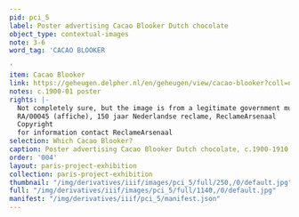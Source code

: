 ```yaml
---
pid: pci_5
label: Poster advertising Cacao Blooker Dutch chocolate
object_type: contextual-images
note: 3-6
word_tag: 'CACAO BLOOKER

'
item: Cacao Blooker
link: https://geheugen.delpher.nl/en/geheugen/view/cacao-blooker?coll=ngvn&maxperpage=36&page=1&query=cacao+blooker&identifier=RA01%3A30051001559662
notes: c.1900-01 poster
rights: |-
  Not completely sure, but the image is from a legitimate government museum archive site from the Netherlands. Source
  RA/00045 (affiche), 150 jaar Nederlandse reclame, ReclameArsenaal
  Copyright
  for information contact ReclameArsenaal
selection: Which Cacao Blooker?
caption: Poster advertising Cacao Blooker Dutch chocolate, c.1900-1910
order: '004'
layout: paris-project-exhibition
collection: paris-project-exhibition
thumbnail: "/img/derivatives/iiif/images/pci_5/full/250,/0/default.jpg"
full: "/img/derivatives/iiif/images/pci_5/full/1140,/0/default.jpg"
manifest: "/img/derivatives/iiif/pci_5/manifest.json"
---
```

